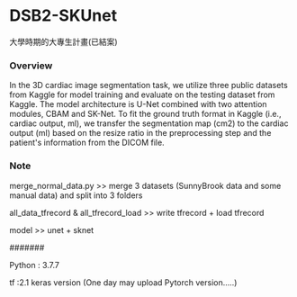 # DSB2-SKUnet
大學時期的大專生計畫(已結案)

### Overview
In the 3D cardiac image segmentation task, we utilize three public datasets from Kaggle for model training and evaluate on the testing dataset from Kaggle. The model architecture is U-Net combined with two attention modules, CBAM and SK-Net. To fit the ground truth format in Kaggle (i.e., cardiac output, ml), we transfer the segmentation map (cm2) to the cardiac output (ml) based on the resize ratio in the preprocessing step and the patient's information from the DICOM file.

### Note
merge_normal_data.py  >>  merge 3 datasets (SunnyBrook data and some manual data) and split into 3 folders

all_data_tfrecord  &  all_tfrecord_load  >>  write tfrecord  + load tfrecord 

model  >>  unet + sknet 




#######

Python : 3.7.7

tf :2.1
keras version
(One day may upload Pytorch version.....)
